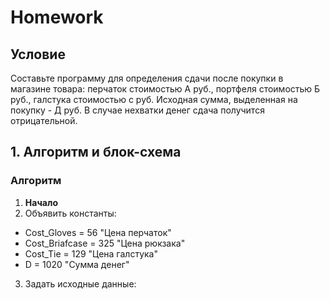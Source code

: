 # Homework
## Условие
Составьте программу для определения сдачи после покупки в магазине товара:
перчаток стоимостью А руб., портфеля стоимостью Б руб., галстука стоимостью с руб. Исходная сумма, выделенная на покупку - Д руб. В случае нехватки денег сдача получится отрицательной.

## 1. Алгоритм и блок-схема

### Алгоритм
1. **Начало**
2. Объявить константы:
  -  Cost_Gloves = 56 "Цена перчаток"
  -  Cost_Briafcase = 325 "Цена рюкзака"
  -  Cost_Tie = 129 "Цена галстука"
  -  D = 1020 "Сумма денег"
3. Задать исходные данные:
 
